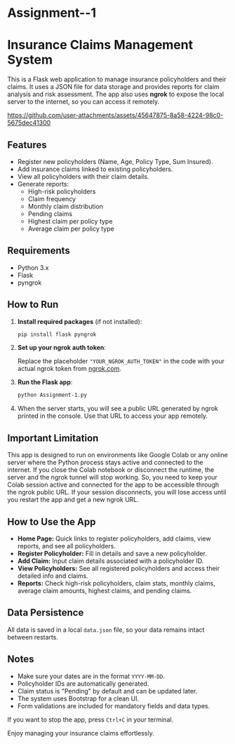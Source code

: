 # Assignment--1
# Insurance Claims Management System

This is a Flask web application to manage insurance policyholders and their claims. It uses a JSON file for data storage and provides reports for claim analysis and risk assessment. The app also uses **ngrok** to expose the local server to the internet, so you can access it remotely.

https://github.com/user-attachments/assets/45647875-8a58-4224-98c0-5675dec41300

## Features

- Register new policyholders (Name, Age, Policy Type, Sum Insured).
- Add insurance claims linked to existing policyholders.
- View all policyholders with their claim details.
- Generate reports:
  - High-risk policyholders
  - Claim frequency
  - Monthly claim distribution
  - Pending claims
  - Highest claim per policy type
  - Average claim per policy type


## Requirements

- Python 3.x
- Flask
- pyngrok

## How to Run

1. **Install required packages** (if not installed):

   ```bash
   pip install flask pyngrok
   ```

2. **Set up your ngrok auth token**:

   Replace the placeholder `"YOUR_NGROK_AUTH_TOKEN"` in the code with your actual ngrok token from [ngrok.com](https://ngrok.com/).

3. **Run the Flask app**:

   ```bash
   python Assignment-1.py
   ```

4. When the server starts, you will see a public URL generated by ngrok printed in the console. Use that URL to access your app remotely.

## Important Limitation
This app is designed to run on environments like Google Colab or any online server where the Python process stays active and connected to the internet. If you close the Colab notebook or disconnect the runtime, the server and the ngrok tunnel will stop working.
So, you need to keep your Colab session active and connected for the app to be accessible through the ngrok public URL. If your session disconnects, you will lose access until you restart the app and get a new ngrok URL.

## How to Use the App

* **Home Page:** Quick links to register policyholders, add claims, view reports, and see all policyholders.
* **Register Policyholder:** Fill in details and save a new policyholder.
* **Add Claim:** Input claim details associated with a policyholder ID.
* **View Policyholders:** See all registered policyholders and access their detailed info and claims.
* **Reports:** Check high-risk policyholders, claim stats, monthly claims, average claim amounts, highest claims, and pending claims.



## Data Persistence

All data is saved in a local `data.json` file, so your data remains intact between restarts.



## Notes

* Make sure your dates are in the format `YYYY-MM-DD`.
* Policyholder IDs are automatically generated.
* Claim status is "Pending" by default and can be updated later.
* The system uses Bootstrap for a clean UI.
* Form validations are included for mandatory fields and data types.


If you want to stop the app, press `Ctrl+C` in your terminal.

Enjoy managing your insurance claims effortlessly.


